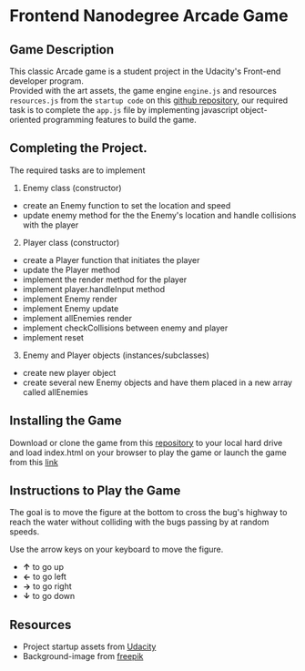 # Frontend Nanodegree Arcade Game

## Game Description

This classic Arcade game is a student project in the Udacity's Front-end developer program.  
Provided with the art assets, the game engine `engine.js` and resources `resources.js` from the `startup code` on this [github repository](https://github.com/udacity/frontend-nanodegree-arcade-game),
our required task is to complete the `app.js` file by implementing javascript object-oriented programming features to build the game.

## Completing the Project.

The required tasks are to implement

1. Enemy class (constructor)

  - create an Enemy function to set the location and speed
  - update enemy method for the the Enemy's location and handle collisions with the player

2. Player class (constructor)

  - create a Player function that initiates the player
  - update the Player method
  - implement the render method for the player
  - implement player.handleInput method
  - implement Enemy render
  - implement Enemy update
  - implement allEnemies render
  - implement checkCollisions between enemy and player
  - implement reset

3. Enemy and Player objects (instances/subclasses)

  - create new player object
  - create several new Enemy objects and have them placed in a new array called allEnemies

## Installing the Game

Download or clone the game from this [repository](https://github.com/deegavs/frontend-nanodegree-arcade-game) to your local hard drive and load index.html on your browser to play the game or launch the game from this [link](https://htmlpreview.github.io/?https://github.com/deegavs/frontend-nanodegree-arcade-game/blob/my-own-branch/index.html)

## Instructions to Play the Game

The goal is to move the figure at the bottom to cross the bug's highway to reach the water without colliding with the bugs passing by at random speeds.

Use the arrow keys on your keyboard to move the figure.
- **&uarr;** to go up
- **&larr;** to go left
- **&rarr;** to go right
- **&darr;** to go down

## Resources

- Project startup assets from [Udacity](https://github.com/udacity/frontend-nanodegree-arcade-game)
- Background-image from [freepik](https://image.freepik.com/free-vector/natural-landscape-background-design_1196-257.jpg)
